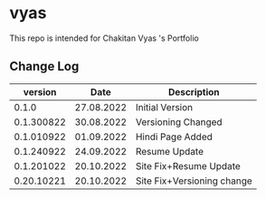 # vyas
This repo is intended for Chakitan Vyas 's Portfolio


## Change Log
version     |   Date          |   Description                   |
------------|-----------------|---------------------------------|
0.1.0       |   27.08.2022    |   Initial Version               |
0.1.300822  |   30.08.2022    |   Versioning Changed            |
0.1.010922  |   01.09.2022    |   Hindi Page Added              |
0.1.240922  |   24.09.2022    |   Resume Update                 |
0.1.201022  |   20.10.2022    |   Site Fix+Resume Update        |
0.20.10221  |   20.10.2022    |   Site Fix+Versioning change    |

